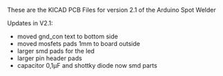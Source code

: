 These are the KICAD PCB Files for version 2.1 of the Arduino Spot Welder

Updates in V2.1:

- moved gnd_con text to bottom side
- moved mosfets pads 1mm to board outside
- larger smd pads for the led
- larger pin header pads
- capacitor 0,1µF and shottky diode now smd parts
